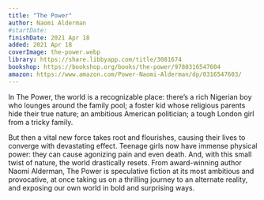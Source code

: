 ```yaml
---
title: "The Power"
author: Naomi Alderman
#startDate:
finishDate: 2021 Apr 18
added: 2021 Apr 18
coverImage: the-power.webp
library: https://share.libbyapp.com/title/3081674
bookshop: https://bookshop.org/books/the-power/9780316547604
amazon: https://www.amazon.com/Power-Naomi-Alderman/dp/0316547603/
---
```


In The Power, the world is a recognizable place: there’s a rich Nigerian boy who lounges around the family pool; a foster kid whose religious parents hide their true nature; an ambitious American politician; a tough London girl from a tricky family.

But then a vital new force takes root and flourishes, causing their lives to converge with devastating effect. Teenage girls now have immense physical power: they can cause agonizing pain and even death. And, with this small twist of nature, the world drastically resets. From award-winning author Naomi Alderman, The Power is speculative fiction at its most ambitious and provocative, at once taking us on a thrilling journey to an alternate reality, and exposing our own world in bold and surprising ways.  
